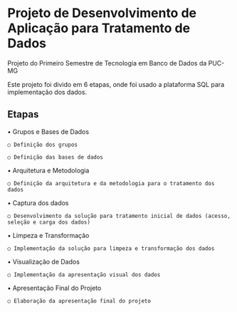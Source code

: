 # Projeto de Desenvolvimento de Aplicação para Tratamento de Dados
Projeto do Primeiro Semestre de Tecnologia em Banco de Dados da PUC-MG

Este projeto foi divido em 6 etapas, onde foi usado a plataforma SQL para implementação dos dados.

 ## Etapas
• Grupos e Bases de Dados

    ○ Definição dos grupos
  
    ○ Definição das bases de dados
  
• Arquitetura e Metodologia

    ○ Definição da arquitetura e da metodologia para o tratamento dos dados
  
• Captura dos dados

    ○ Desenvolvimento da solução para tratamento inicial de dados (acesso, seleção e carga dos dados)
  
• Limpeza e Transformação

    ○ Implementação da solução para limpeza e transformação dos dados
  
• Visualização de Dados

    ○ Implementação da apresentação visual dos dados
  
• Apresentação Final do Projeto

    ○ Elaboração da apresentação final do projeto
